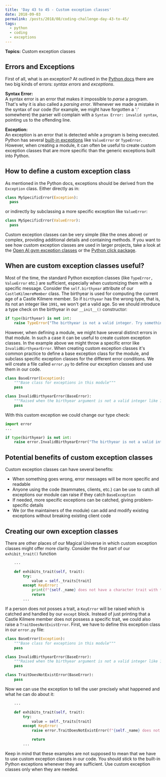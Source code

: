 ```yaml
---
title: 'Day 43 to 45 - Custom exception classes'
date: 2018-09-03
permalink: /posts/2018/08/coding-challenge-day-43-to-45/
tags:
  - python
  - coding
  - exceptions
---
```


**Topics:** Custom exception classes

## Errors and Exceptions

First of all, what is an exception? At outlined in the [Python docs](https://docs.python.org/3/tutorial/errors.html) there are two big kinds of errors: *syntax errors* and *exceptions*. 

**Syntax Error:**   
A syntax error is an error that makes it impossible to *parse* a program. That's why it is also called a *parsing error*. Whenever we made a mistake in the syntax of our code (for example, we might have forgotten a ':' somewhere) the parser will complain with a ```Syntax Error: invalid syntax```, pointing us to the offending line.
    
**Exception:**    
An exception is an error that is detected while a program is being executed. Python has several [built-in exceptions](https://docs.python.org/3/library/exceptions.html#bltin-exceptions) like ```ValueError``` or ```TypeError```. However, when creating a module, it can often be useful to create custom exception classes that are more specific than the generic exceptions built into Python.

## How to define a custom exception class

As mentioned in the Python docs, exceptions should be derived from the ```Exception``` class. Either directly as in:

```python
class MySpecificError(Exception):
  pass 
```

or indirectly by subclassing a more specific exception like ```ValueError```:
```python
class MySpecificError(ValueError):
  pass 
```

Custom exception classes can be very simple (like the ones above) or complex, providing additional details and containing methods. If you want to see how custom exception classes are used in larger projects, take a look at the [Open AI gym exception classes](https://softwareengineering.stackexchange.com/questions/343262/is-it-better-to-have-many-specified-exceptions-or-some-general-that-are-raised-w) or the [Python click package](https://softwareengineering.stackexchange.com/questions/343262/is-it-better-to-have-many-specified-exceptions-or-some-general-that-are-raised-w).


## When are custom exception classes useful?

Most of the time, the standard Python exception classes (like ```TypeError, ValueError``` etc.) are sufficient, especially when customizing them with a specific message. Consider the ```self.birthyear``` attribute of our ```CastleKilmereMember``` class. The birthyear is used for computing the current age of a Castle Kilmere member. So if ```birthyear``` has the wrong type, that is, its not an integer like ```1991```, we won't get a valid age. So we should introduce a type check on the birthyear in our ```__init__()``` constructor:

```python
if type(birthyear) is not int:
    raise TypeError("The birthyear is not a valid integer. Try something like 1991")
```

However, when defining a module, we might have several distinct errors in that module. In such a case it can be useful to create custom exception classes. In the example above we might throw a specific error like ```InvalidBirthyearError```. When creating custom exception classes it's common practice to define a base exception class for the module, and subclass specific exception classes for the different error conditions. We will create a file called ```error.py``` to define our exception classes and use them in our code.

```python
class BaseError(Exception):
    """Base class for exceptions in this module"""
    pass

class InvalidBirthyearError(BaseError):
    """Raised when the birthyear argument is not a valid integer like 1991"""
    pass
```

With this custom exception we could change our type check:

```python
import error
...

if type(birthyear) is not int:
    raise error.InvalidBirthyearError("The birthyear is not a valid integer. Try something like 1991")
```

## Potential benefits of custom exception classes

Custom exception classes can have several benefits:    
- When something goes wrong, error messages will be more specific and readable    
- Anyone using the code (teammates, clients, etc.) can be use to catch all exceptions our module can raise if they catch ```BaseException```     
- If needed, more specific exceptions can be catched, giving problem-specific details       
- We (or the maintainers of the module) can add and modify existing exceptions without breaking existing client code     

<!-- Source: https://softwareengineering.stackexchange.com/questions/343262/is-it-better-to-have-many-specified-exceptions-or-some-general-that-are-raised-w -->


## Creating our own exception classes

There are other places of our Magical Universe in which custom exception classes might offer more clarity. Consider the first part of our ```exhibit_trait()``` function

```python
    ...

    def exhibits_trait(self, trait):
        try:
            value = self._traits[trait]
        except KeyError:
            print(f"{self._name} does not have a character trait with the name '{trait}'")
            return
        ...
```

If a person does not posses a trait, a ```KeyError``` will be raised which is catched and handled by our ```except``` block. Instead of just printing that a Castle Kilmere member does not possess a specific trait, we could also raise a ```TraitDoesNotExistError```. First, we have to define this exception class in our ```error.py``` file:

```python
class BaseError(Exception):
    """Base class for exceptions in this module"""
    pass

class InvalidBirthyearError(BaseError):
    """Raised when the birthyear argument is not a valid integer like 1991"""
    pass

class TraitDoesNotExistError(BaseError):
    pass

```

Now we can use the exception to tell the user precisely what happened and what he can do about it:

```python
    ...

    def exhibits_trait(self, trait):
        try:
            value = self._traits[trait]
        except KeyError:
            raise error.TraitDoesNotExistError(f"{self._name} does not possess a character trait with the name '{trait}'. Use the add_trait() function to add traits.")

            return
        ...
```

Keep in mind that these examples are not supposed to mean that we have to use custom exception classes in our code. You should stick to the built-in Python exceptions whenever they are sufficient. Use custom exception classes only when they are needed.




<!-- ## Real world examples -->
<!-- https://github.com/openai/gym/blob/master/gym/error.py -->
<!-- https://github.com/openai/gym/blob/master/gym/envs/atari/atari_env.py -->
<!-- https://github.com/pallets/click/blob/master/click/exceptions.py -->
<!-- https://github.com/requests/requests/blob/master/requests/exceptions.py -->
